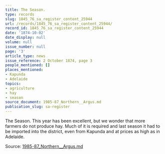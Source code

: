 ```yaml
---
title: The Season.
type: records
slug: 1845_76_sa_register_content_25944
url: /records/1845_76_sa_register_content_25944/
record_id: 1845_76_sa_register_content_25944
date: '1874-10-02'
date_display: null
volume: null
issue_number: null
page: '3'
article_type: news
issue_reference: 2 October 1874, page 3
people_mentioned: []
places_mentioned:
- Kapunda
- Adelaide
topics:
- agriculture
- hay
- season
source_document: 1985-87_Northern__Argus.md
publication_slug: sa-register
---
```


The Season.  This year has been excellent, but we wonder that more farmers do not produce hay.  Much of it is required and last season it had to be imported into the district, even from Kapunda and at prices as high as in Adelaide.

Source: [1985-87_Northern__Argus.md](/downloads/markdown/1985-87_Northern__Argus.md)
